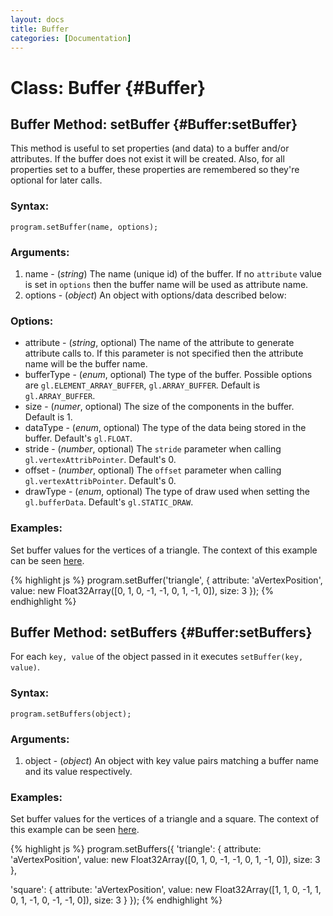 ```yaml
---
layout: docs
title: Buffer
categories: [Documentation]
---
```


Class: Buffer {#Buffer}
===========================


Buffer Method: setBuffer {#Buffer:setBuffer}
--------------------------------------------------

This method is useful to set properties (and data) to a buffer and/or
attributes. If the buffer does not exist it will be created.
Also, for all properties set to a buffer, these properties are
remembered so they're optional for later calls.

### Syntax:

	program.setBuffer(name, options);

### Arguments:

1. name - (*string*) The name (unique id) of the buffer. If no `attribute`
value is set in `options` then the buffer name will be used as attribute name.
2. options - (*object*) An object with options/data described below:

### Options:

* attribute - (*string*, optional) The name of the attribute to generate
  attribute calls to. If this parameter is not specified then the attribute
  name will be the buffer name.
* bufferType - (*enum*, optional) The type of the buffer. Possible
  options are `gl.ELEMENT_ARRAY_BUFFER`, `gl.ARRAY_BUFFER`. Default is 
  `gl.ARRAY_BUFFER`.
* size - (*numer*, optional) The size of the components in the buffer. Default is 1.
* dataType - (*enum*, optional) The type of the data being stored in the buffer. Default's `gl.FLOAT`.
* stride - (*number*, optional) The `stride` parameter when calling `gl.vertexAttribPointer`. Default's 0.
* offset - (*number*, optional) The `offset` parameter when calling `gl.vertexAttribPointer`. Default's 0.
* drawType - (*enum*, optional) The type of draw used when setting the `gl.bufferData`. Default's `gl.STATIC_DRAW`.

### Examples:

Set buffer values for the vertices of a triangle. 
The context of this example can be seen [here](http://uber-common.github.com/luma.gl/examples/lessons/1/).

{% highlight js %}
program.setBuffer('triangle', {
  attribute: 'aVertexPosition',
  value: new Float32Array([0, 1, 0, -1, -1, 0, 1, -1, 0]),
  size: 3
});
{% endhighlight %}


Buffer Method: setBuffers {#Buffer:setBuffers}
--------------------------------------------------

For each `key, value` of the object passed in it executes `setBuffer(key, value)`.

### Syntax:

	program.setBuffers(object);

### Arguments:

1. object - (*object*) An object with key value pairs matching a buffer name and its value respectively.

### Examples:

Set buffer values for the vertices of a triangle and a square. 
The context of this example can be seen [here](http://uber-common.github.com/luma.gl/examples/lessons/1/).

{% highlight js %}
program.setBuffers({
  'triangle': {
    attribute: 'aVertexPosition',
    value: new Float32Array([0, 1, 0, -1, -1, 0, 1, -1, 0]),
    size: 3
  },
  
  'square': {
    attribute: 'aVertexPosition',
    value: new Float32Array([1, 1, 0, -1, 1, 0, 1, -1, 0, -1, -1, 0]),
    size: 3
  }
});
{% endhighlight %}
